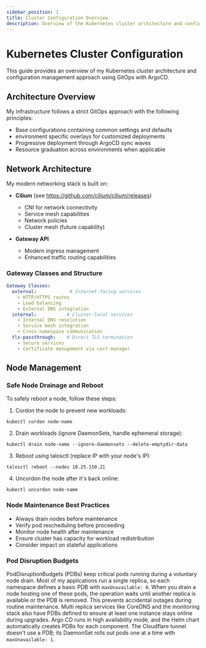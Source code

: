 ```yaml
---
sidebar_position: 1
title: Cluster Configuration Overview
description: Overview of the Kubernetes cluster architecture and configuration management
---
```


# Kubernetes Cluster Configuration

This guide provides an overview of my Kubernetes cluster architecture and configuration management approach using GitOps with ArgoCD.

## Architecture Overview

My infrastructure follows a strict GitOps approach with the following principles:

- Base configurations containing common settings and defaults
- environment specific overlays for customized deployments
- Progressive deployment through ArgoCD sync waves
- Resource graduation across environments when applicable

## Network Architecture

My modern networking stack is built on:

- **Cilium** (see https://github.com/cilium/cilium/releases)
  - CNI for network connectivity
  - Service mesh capabilities
  - Network policies
  - Cluster mesh (future capability)

- **Gateway API**
  - Modern ingress management
  - Enhanced traffic routing capabilities

### Gateway Classes and Structure

```yaml
Gateway Classes:
  external:            # Internet-facing services
    - HTTP/HTTPS routes
    - Load balancing
    - External DNS integration
  internal:           # Cluster-local services
    - Internal DNS resolution
    - Service mesh integration
    - Cross-namespace communication
  tls-passthrough:    # Direct TLS termination
    - Secure services
    - Certificate management via cert-manager
```

## Node Management

### Safe Node Drainage and Reboot

To safely reboot a node, follow these steps:

1. Cordon the node to prevent new workloads:
```console
kubectl cordon node-name
```

2. Drain workloads (ignore DaemonSets, handle ephemeral storage):
```console
kubectl drain node-name --ignore-daemonsets --delete-emptydir-data
```

3. Reboot using talosctl (replace IP with your node's IP):
```console
talosctl reboot --nodes 10.25.150.21
```

4. Uncordon the node after it's back online:
```console
kubectl uncordon node-name
```

### Node Maintenance Best Practices

- Always drain nodes before maintenance
- Verify pod rescheduling before proceeding
- Monitor node health after maintenance
- Ensure cluster has capacity for workload redistribution
- Consider impact on stateful applications

### Pod Disruption Budgets

PodDisruptionBudgets (PDBs) keep critical pods running during a voluntary
node drain. Most of my applications run a single replica, so each namespace
 defines a basic PDB with `maxUnavailable: 0`. When you drain a node hosting
one of these pods, the operation waits until another replica is available or the
PDB is removed. This prevents accidental outages during routine maintenance.
 Multi replica services like CoreDNS and the monitoring stack also
 have PDBs defined to ensure at least one instance stays online during upgrades.
Argo CD runs in high availability mode, and the Helm chart automatically
creates PDBs for each component. The Cloudflare tunnel doesn't use a PDB; its
DaemonSet rolls out pods one at a time with `maxUnavailable: 1`.
